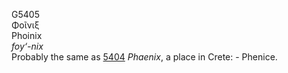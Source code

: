 <body>
  <p>G5405<br>  Φοῖνιξ  <br> Phoinix  <br><i>foy‘-nix </i><br>Probably the same as <a href="g5404.htm">5404</a>  <i>Phaenix</i>, a place in Crete: - Phenice.<br></p>
 </body>